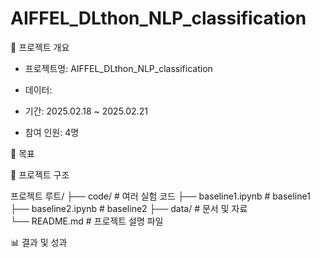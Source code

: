 # AIFFEL_DLthon_NLP_classification

📌 프로젝트 개요

- 프로젝트명: AIFFEL_DLthon_NLP_classification

- 데이터: 

- 기간: 2025.02.18 ~ 2025.02.21

- 참여 인원: 4명 
  
🎯 목표



📂 프로젝트 구조

프로젝트 루트/
├── code/         # 여러 실험 코드
├── baseline1.ipynb   # baseline1
├── baseline2.ipynb   # baseline2 
├── data/             # 문서 및 자료  
└── README.md         # 프로젝트 설명 파일  

📊 결과 및 성과

